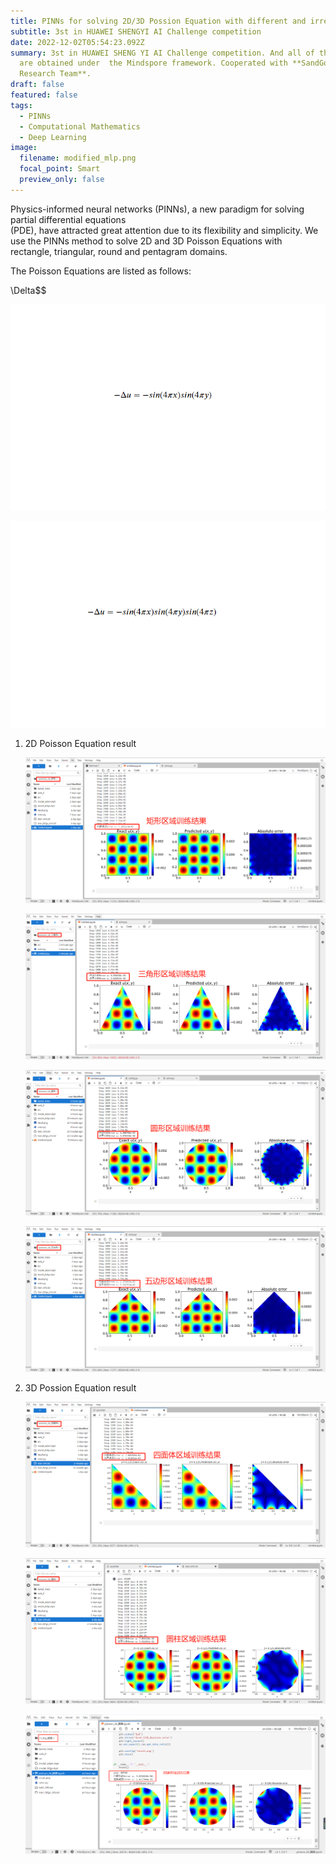 ```yaml
---
title: PINNs for solving 2D/3D Possion Equation with different and irregular boundary
subtitle: 3st in HUAWEI SHENGYI AI Challenge competition
date: 2022-12-02T05:54:23.092Z
summary: 3st in HUAWEI SHENG YI AI Challenge competition. And all of the results
  are obtained under  the Mindspore framework. Cooperated with **SandGold AI
  Research Team**.
draft: false
featured: false
tags:
  - PINNs
  - Computational Mathematics
  - Deep Learning
image:
  filename: modified_mlp.png
  focal_point: Smart
  preview_only: false
---
```

Physics-informed neural networks (PINNs), a new paradigm for solving partial differential equations\
(PDE), have attracted great attention due to its flexibility and simplicity. We use the PINNs method to solve 2D and 3D Poisson Equations with rectangle, triangular, round and pentagram domains.   

T﻿he Poisson Equations are listed as follows:

$﻿$\Delta$$

![](possion.png "2D Poisson Equation ")

![](3d-possion-equation.png "3D Poisson Equation ")

1. 2﻿D Poisson  Equation result 

   ![](矩形区域训练结果.png "2D Poisson Equation with Rectangle Domain")

   ![](三角形区域训练结果.png "2D Poisson Equation with Triangular Domain")

   ![](圆形区域训练结果.png "2D Poisson Equation with round Domain")

   ![](五边形区域训练结果.png "2D Poisson Equation with pentagram Domain")
2. 3﻿D Possion Equation result

   ![](四面体区域训练结果.png "3D Possion Equation with tetrahedron domain")

   ![](圆柱区域训练结果.png "3D Possion Equation with cylinder domain")

   ![](圆锥区域训练结果.png "3D Possion Equation with cone domain")